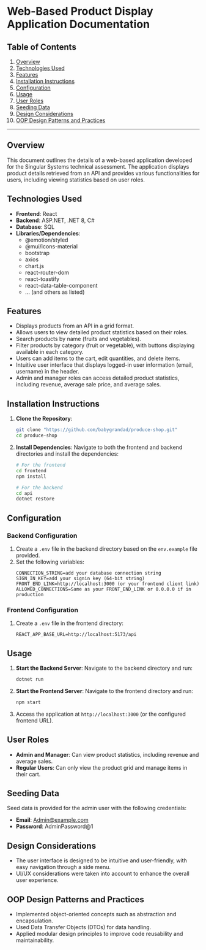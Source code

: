 # Web-Based Product Display Application Documentation

## Table of Contents
1. [Overview](#overview)
2. [Technologies Used](#technologies-used)
3. [Features](#features)
4. [Installation Instructions](#installation-instructions)
5. [Configuration](#configuration)
6. [Usage](#usage)
7. [User Roles](#user-roles)
8. [Seeding Data](#seeding-data)
9. [Design Considerations](#design-considerations)
10. [OOP Design Patterns and Practices](#oop-design-patterns-and-practices)

---

## Overview
This document outlines the details of a web-based application developed for the Singular Systems technical assessment. The application displays product details retrieved from an API and provides various functionalities for users, including viewing statistics based on user roles.

## Technologies Used
- **Frontend**: React
- **Backend**: ASP.NET, .NET 8, C#
- **Database**: SQL
- **Libraries/Dependencies**:
  - @emotion/styled
  - @mui/icons-material
  - bootstrap
  - axios
  - chart.js
  - react-router-dom
  - react-toastify
  - react-data-table-component
  - ... (and others as listed)

## Features
- Displays products from an API in a grid format.
- Allows users to view detailed product statistics based on their roles.
- Search products by name (fruits and vegetables).
- Filter products by category (fruit or vegetable), with buttons displaying available in each category.
- Users can add items to the cart, edit quantities, and delete items.
- Intuitive user interface that displays logged-in user information (email, username) in the header.
- Admin and manager roles can access detailed product statistics, including revenue, average sale price, and average sales.

## Installation Instructions
1. **Clone the Repository**:
   ```bash
   git clone "https://github.com/babygrandad/produce-shop.git"
   cd produce-shop
   ```

2. **Install Dependencies**:
   Navigate to both the frontend and backend directories and install the dependencies:
   ```bash
   # For the frontend
   cd frontend
   npm install

   # For the backend
   cd api
   dotnet restore
   ```

## Configuration
### Backend Configuration
1. Create a `.env` file in the backend directory based on the `env.example` file provided.
2. Set the following variables:
   ```plaintext
   CONNECTION_STRING=add your database connection string
   SIGN_IN_KEY=add your signin key (64-bit string)
   FRONT_END_LINK=http://localhost:3000 (or your frontend client link)
   ALLOWED_CONNECTIONS=Same as your FRONT_END_LINK or 0.0.0.0 if in production
   ```

### Frontend Configuration
1. Create a `.env` file in the frontend directory:
   ```plaintext
   REACT_APP_BASE_URL=http://localhost:5173/api
   ```

## Usage
1. **Start the Backend Server**:
   Navigate to the backend directory and run:
   ```bash
   dotnet run
   ```

2. **Start the Frontend Server**:
   Navigate to the frontend directory and run:
   ```bash
   npm start
   ```

3. Access the application at `http://localhost:3000` (or the configured frontend URL).

## User Roles
- **Admin and Manager**: Can view product statistics, including revenue and average sales.
- **Regular Users**: Can only view the product grid and manage items in their cart.

## Seeding Data
Seed data is provided for the admin user with the following credentials:
- **Email**: Admin@example.com
- **Password**: AdminPassword@1

## Design Considerations
- The user interface is designed to be intuitive and user-friendly, with easy navigation through a side menu.
- UI/UX considerations were taken into account to enhance the overall user experience.

## OOP Design Patterns and Practices
- Implemented object-oriented concepts such as abstraction and encapsulation.
- Used Data Transfer Objects (DTOs) for data handling.
- Applied modular design principles to improve code reusability and maintainability.
